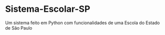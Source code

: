 # Sistema-Escolar-SP
Um sistema feito em Python com funcionalidades de uma Escola do Estado de São Paulo
